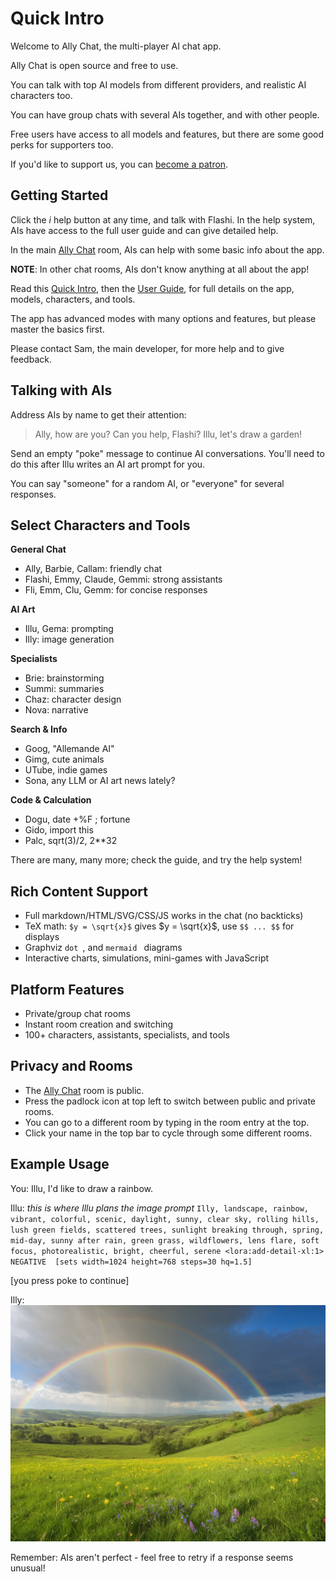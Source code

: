 # Quick Intro

Welcome to Ally Chat, the multi-player AI chat app.

Ally Chat is open source and free to use.

You can talk with top AI models from different providers, and realistic AI characters too.

You can have group chats with several AIs together, and with other people.

Free users have access to all models and features, but there are some good perks for supporters too.

If you'd like to support us, you can [become a patron](https://www.patreon.com/allychat).

## Getting Started

Click the *i* help button at any time, and talk with Flashi. In the help system, AIs have access to the full user guide and can give detailed help.

In the main [Ally Chat](/Ally+Chat) room, AIs can help with some basic info about the app.

**NOTE**: In other chat rooms, AIs don't know anything at all about the app!

Read this [Quick Intro](/intro), then the [User Guide](/guide), for full details on the app, models, characters, and tools.

The app has advanced modes with many options and features, but please master the basics first.

Please contact Sam, the main developer, for more help and to give feedback.

## Talking with AIs

Address AIs by name to get their attention:

> Ally, how are you?
> Can you help, Flashi?
> Illu, let's draw a garden!

Send an empty "poke" message to continue AI conversations. You'll need to do this after Illu writes an AI art prompt for you.

You can say "someone" for a random AI, or "everyone" for several responses.

## Select Characters and Tools

**General Chat**
- Ally, Barbie, Callam: friendly chat
- Flashi, Emmy, Claude, Gemmi: strong assistants
- Fli, Emm, Clu, Gemm: for concise responses

**AI Art**
- Illu, Gema: prompting
- Illy: image generation

**Specialists**
- Brie: brainstorming
- Summi: summaries
- Chaz: character design
- Nova: narrative

**Search & Info**
- Goog, "Allemande AI"
- Gimg, cute animals
- UTube, indie games
- Sona, any LLM or AI art news lately?

**Code & Calculation**
- Dogu, date +%F ; fortune
- Gido, import this
- Palc, sqrt(3)/2, 2**32

There are many, many more; check the guide, and try the help system!

## Rich Content Support

- Full markdown/HTML/SVG/CSS/JS works in the chat (no backticks)
- TeX math: `$y = \sqrt{x}$` gives $y = \sqrt{x}$, use `$$ ... $$` for displays
- Graphviz ```dot ```, and ```mermaid ``` diagrams
- Interactive charts, simulations, mini-games with JavaScript

## Platform Features

- Private/group chat rooms
- Instant room creation and switching
- 100+ characters, assistants, specialists, and tools

## Privacy and Rooms

- The [Ally Chat](/Ally+Chat) room is public.
- Press the padlock icon at top left to switch between public and private rooms.
- You can go to a different room by typing in the room entry at the top.
- Click your name in the top bar to cycle through some different rooms.

## Example Usage

You:	Illu, I'd like to draw a rainbow.

Illu:	<think>
	*this is where Illu plans the image prompt*
	</think>
	```
	Illy, landscape, rainbow, vibrant, colorful, scenic, daylight, sunny, clear sky, rolling hills, lush green fields, scattered trees, sunlight breaking through, spring, mid-day, sunny after rain, green grass, wildflowers, lens flare, soft focus, photorealistic, bright, cheerful, serene <lora:add-detail-xl:1> NEGATIVE  [sets width=1024 height=768 steps=30 hq=1.5]
	```

[you press poke to continue]

Illy:	![#3972177466 landscape, rainbow, vibrant, colorful, scenic, daylight, sunny, clear sky, rolling hills, lush green fields, scattered trees, sunlight breaking through, spring, mid-day, sunny after rain, green grass, wildflowers, lens flare, soft focus, photorealistic, bright, cheerful, serene <lora:add-detail-xl:1>](landscape-rainbow-vibrant-colorful-scenic-daylight-sunny-clear-sky-rol.jpg)

Remember: AIs aren't perfect - feel free to retry if a response seems unusual!


